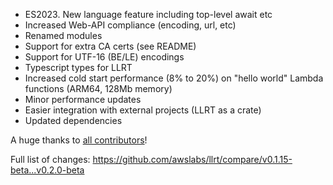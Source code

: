 - ES2023. New language feature including top-level await etc
- Increased Web-API compliance (encoding, url, etc)
- Renamed modules
- Support for extra CA certs (see README)
- Support for UTF-16 (BE/LE) encodings
- Typescript types for LLRT
- Increased cold start performance (8% to 20%) on "hello world" Lambda functions (ARM64, 128Mb memory)
- Minor performance updates
- Easier integration with external projects (LLRT as a crate)
- Updated dependencies

A huge thanks to [all contributors](https://github.com/awslabs/llrt/graphs/contributors)!


Full list of changes:
https://github.com/awslabs/llrt/compare/v0.1.15-beta...v0.2.0-beta

